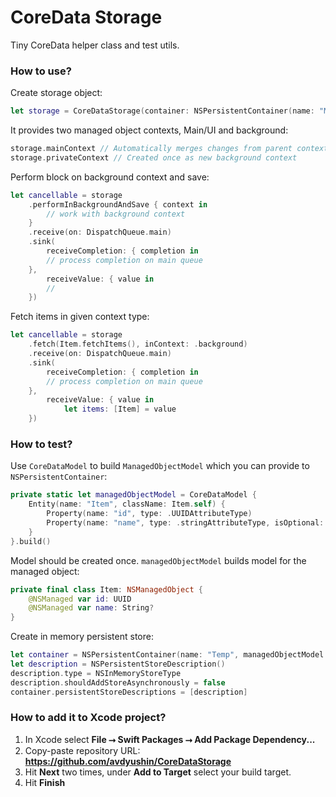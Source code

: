 # CoreData Storage

Tiny CoreData helper class and test utils.

### How to use?

Create storage object:

```swift
let storage = CoreDataStorage(container: NSPersistentContainer(name: "Model"))
```

It provides two managed object contexts, Main/UI and background:

```swift
storage.mainContext // Automatically merges changes from parent context
storage.privateContext // Created once as new background context
```

Perform block on background context and save:

```swift
let cancellable = storage
    .performInBackgroundAndSave { context in
        // work with background context
    }
    .receive(on: DispatchQueue.main)
    .sink(
        receiveCompletion: { completion in
        // process completion on main queue
    },
        receiveValue: { value in
        //
    })
```

Fetch items in given context type:

```swift
let cancellable = storage
    .fetch(Item.fetchItems(), inContext: .background)
    .receive(on: DispatchQueue.main)
    .sink(
        receiveCompletion: { completion in
        // process completion on main queue
    },
        receiveValue: { value in
            let items: [Item] = value
    })
```

### How to test?

Use `CoreDataModel` to build `ManagedObjectModel` which you can provide to `NSPersistentContainer`:

```swift
private static let managedObjectModel = CoreDataModel {
    Entity(name: "Item", className: Item.self) {
        Property(name: "id", type: .UUIDAttributeType)
        Property(name: "name", type: .stringAttributeType, isOptional: true)
    }
}.build()
```

Model should be created once. `managedObjectModel` builds model for the managed object:

```swift
private final class Item: NSManagedObject {
    @NSManaged var id: UUID
    @NSManaged var name: String?
}
```

Create in memory persistent store:

```swift
let container = NSPersistentContainer(name: "Temp", managedObjectModel: managedObjectModel)
let description = NSPersistentStoreDescription()
description.type = NSInMemoryStoreType
description.shouldAddStoreAsynchronously = false
container.persistentStoreDescriptions = [description]
```

### How to add it to Xcode project?

1. In Xcode select **File ⭢ Swift Packages ⭢ Add Package Dependency...**
1. Copy-paste repository URL: **https://github.com/avdyushin/CoreDataStorage**
1. Hit **Next** two times, under **Add to Target** select your build target.
1. Hit **Finish**
